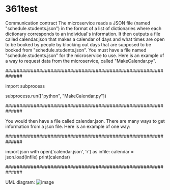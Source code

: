 # 361test
Communication contract
The microservice reads a JSON file (named "schedule.students.json") in the format of a list of dictionaries where each dictionary corresponds to an individual's information. It then outputs a file called calendar.json that makes a calendar of days and what times are open to be booked by people by blocking out days that are supposed to be booked from "schedule.students.json". You must have a file named "schedule.students.json" for the microservice to use.
Here is an example of a way to request data from the microservice, called "MakeCalendar.py".

##############################################################

import subprocess

subprocess.run(["python", "MakeCalendar.py"])

##############################################################

You would then have a file called calendar.json. There are many ways to get information from a json file. Here is an example of one way:

##############################################################

import json
with open('calendar.json', 'r') as infile:
    calendar = json.load(infile)
print(calendar)

##############################################################

UML diagram:
![image](https://github.com/linglyling/361-project/assets/66285417/97a7726c-ff1a-43d1-8257-315a429aae1a)

